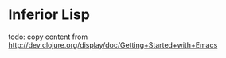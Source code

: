 # Inferior Lisp

todo: copy content from <http://dev.clojure.org/display/doc/Getting+Started+with+Emacs>
